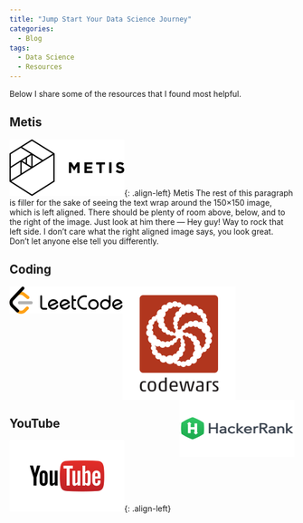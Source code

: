 ```yaml
---
title: "Jump Start Your Data Science Journey"
categories:
  - Blog
tags:
  - Data Science
  - Resources
---
```


Below I share some of the resources that I found most helpful.

## Metis
![image-left](/assets/images/metis.png){: .align-left} Metis The rest of this paragraph is filler for the sake of seeing the text wrap around the 150×150 image, which is left aligned. There should be plenty of room above, below, and to the right of the image. Just look at him there — Hey guy! Way to rock that left side. I don’t care what the right aligned image says, you look great. Don’t let anyone else tell you differently.

## Coding
[<img src="/assets/images/jump_start/leetcode.png" align="left">](https://leetcode.com/) [<img src="/assets/images/jump_start/codewars.png" align="center">](https://www.codewars.com/) [<img src="/assets/images/jump_start/hackerrank.png" align="right">](https://www.hackerrank.com/) 



## YouTube
![image-left](/assets/images/jump_start/youtube.png){: .align-left} 